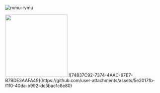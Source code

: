 <p align="left"> <img src="https://komarev.com/ghpvc/?username=rvmu-rvmu&label=Profile%20views&color=0e75b6&style=flat" alt="rvmu-rvmu" /> </p>

<img style="height: 200px; weight: 100px" src="https://statics.memondo.com/p/99/ccs/2020/07/CC_2760999_dcc1eaaa9edb4d878ca82d9f1d5fbd9d_otros_si_llegara_a_ser_su_becario.jpg?cb=8524148">
![74837C92-7374-4AAC-97E7-B7BDE3AAFA49](https://github.com/user-attachments/assets/5e2017fb-f1f0-40da-b992-dc5bac1c8e80)
